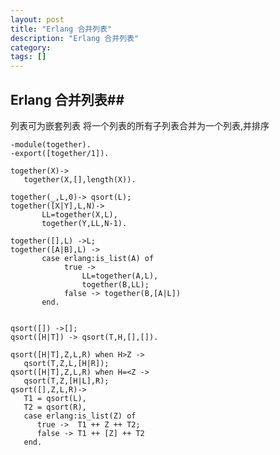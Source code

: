 ```yaml
---
layout: post
title: "Erlang 合并列表"
description: "Erlang 合并列表"
category:
tags: []
---
```


## Erlang 合并列表##

列表可为嵌套列表
将一个列表的所有子列表合并为一个列表,并排序
	
	-module(together).
	-export([together/1]).
	   
	together(X)->
	   together(X,[],length(X)).
	   
	together(_,L,0)-> qsort(L);
	together([X|Y],L,N)-> 
	       LL=together(X,L),
	       together(Y,LL,N-1).
	   
	together([],L) ->L;
	together([A|B],L) -> 
	       case erlang:is_list(A) of
	            true ->
	                LL=together(A,L),
	                together(B,LL);    
	            false -> together(B,[A|L])
	       end.
	          
	   
	qsort([]) ->[];
	qsort([H|T]) -> qsort(T,H,[],[]).
	   
	qsort([H|T],Z,L,R) when H>Z ->
	   qsort(T,Z,L,[H|R]);
	qsort([H|T],Z,L,R) when H=<Z ->
	   qsort(T,Z,[H|L],R);
	qsort([],Z,L,R)->
	   T1 = qsort(L),
	   T2 = qsort(R),
	   case erlang:is_list(Z) of
	      true ->  T1 ++ Z ++ T2;
	      false -> T1 ++ [Z] ++ T2
	   end.
